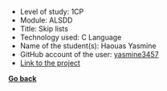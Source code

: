 ﻿- Level of study: 1CP
- Module: ALSDD
- Title: Skip lists
- Technology used: C Language
- Name of the student(s): Haouas Yasmine
- GitHub account of the user: [yasmine3457](https://github.com/yasmine3457)
- [Link to the project](https://github.com/yasmine3457/tp_c_1cp)
            
**[Go back](../../../ALSDD.md)**
